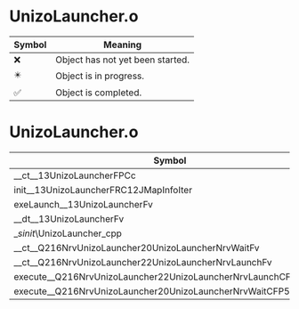 # UnizoLauncher.o
| Symbol | Meaning 
| ------------- | ------------- 
| :x: | Object has not yet been started. 
| :eight_pointed_black_star: | Object is in progress. 
| :white_check_mark: | Object is completed. 


# UnizoLauncher.o
| Symbol | Decompiled? |
| ------------- | ------------- |
| __ct__13UnizoLauncherFPCc | :x: |
| init__13UnizoLauncherFRC12JMapInfoIter | :x: |
| exeLaunch__13UnizoLauncherFv | :x: |
| __dt__13UnizoLauncherFv | :x: |
| __sinit_\UnizoLauncher_cpp | :x: |
| __ct__Q216NrvUnizoLauncher20UnizoLauncherNrvWaitFv | :x: |
| __ct__Q216NrvUnizoLauncher22UnizoLauncherNrvLaunchFv | :x: |
| execute__Q216NrvUnizoLauncher22UnizoLauncherNrvLaunchCFP5Spine | :x: |
| execute__Q216NrvUnizoLauncher20UnizoLauncherNrvWaitCFP5Spine | :x: |
